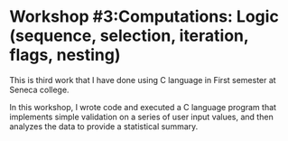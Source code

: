 # Workshop #3:Computations: Logic (sequence, selection, iteration, flags, nesting)

This is third work that I have done using C language in First semester at Seneca college.

In this workshop, I wrote code and executed a C language program that implements simple validation on a series of user input values,
and then analyzes the data to provide a statistical summary.
